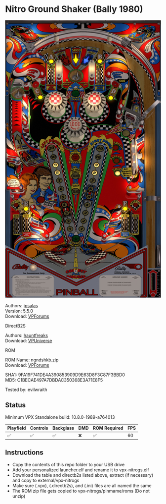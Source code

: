 # Nitro Ground Shaker (Bally 1980)

![Table Preview](../../images/vpx-nitrogs.jpg)

Authors: [jpsalas](https://www.vpforums.org/index.php?showuser=277)  
Version: 5.5.0  
Download: [VPForums](https://www.vpforums.org/index.php?app=downloads&showfile=13598)

DirectB2S

Authors: [hauntfreaks](https://vpuniverse.com/profile/5216-hauntfreaks/)  
Download: [VPUniverse](https://vpuniverse.com/files/file/14380-nitro-ground-shaker-bally-1980-b2s/)

ROM

ROM Name: ngndshkb.zip  
Download: [VPForums](https://www.vpforums.org/index.php?app=downloads&showfile=685)  

SHA1: 9FA19F741DE4A390853909D9E63D8F3C87F3BBD0  
MD5:  C1BECAE497A7DBDAC350368E3A71E8F5

Tested by: evilwraith

## Status 

Minimum VPX Standalone build: 10.8.0-1989-a764013

| Playfield | Controls | Backglass | DMD | ROM Required | FPS | 
|-----------|----------|-----------|-----|--------------|-----|
| :white_check_mark: | :white_check_mark: | :white_check_mark: | :x: | :white_check_mark: | 60 |

## Instructions

- Copy the contents of this repo folder to your USB drive
- Add your personalized launcher.elf and rename it to vpx-nitrogs.elf
- Download the table and directb2s listed above, extract (if necessary) and copy to external/vpx-nitrogs
- Make sure (.vpx), (.directb2s), and (.ini) files are all named the same
- The ROM zip file gets copied to vpx-nitrogs/pinmame/roms (Do not unzip)
